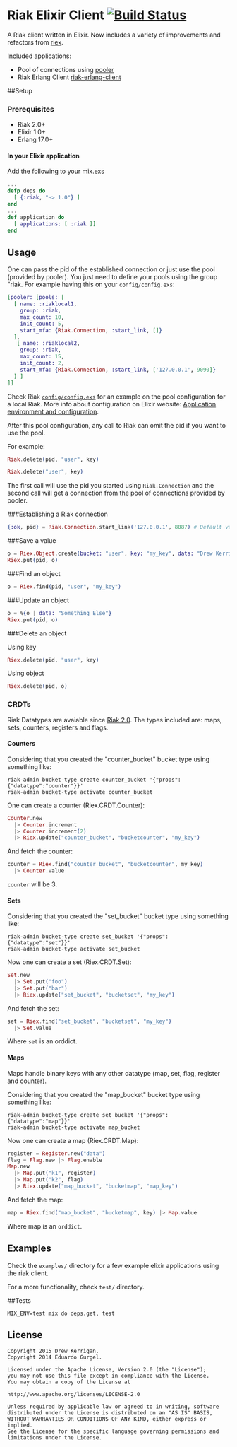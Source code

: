 # Riak Elixir Client [![Build Status](https://travis-ci.org/drewkerrigan/riak-elixir-client.svg?branch=master)](https://travis-ci.org/drewkerrigan/riak-elixir-client)

A Riak client written in Elixir. Now includes a variety of improvements and refactors from [riex](https://github.com/edgurgel/riex).

Included applications:

* Pool of connections using [pooler](http://github.com/seth/pooler)
* Riak Erlang Client [riak-erlang-client](http://github.com/basho/riak-erlang-client)

##Setup

### Prerequisites

* Riak 2.0+
* Elixir 1.0+
* Erlang 17.0+

#### In your Elixir application

Add the following to your mix.exs

```elixir
...
defp deps do
  [ {:riak, "~> 1.0"} ]
end
...
def application do
  [ applications: [ :riak ]]
end
```

## Usage

One can pass the pid of the established connection or just use the pool (provided by pooler). You just need to define your pools using the group "riak. For example having this on your `config/config.exs`:

```elixir
[pooler: [pools: [
  [ name: :riaklocal1,
    group: :riak,
    max_count: 10,
    init_count: 5,
    start_mfa: {Riak.Connection, :start_link, []}
  ],
   [ name: :riaklocal2,
    group: :riak,
    max_count: 15,
    init_count: 2,
    start_mfa: {Riak.Connection, :start_link, ['127.0.0.1', 9090]}
  ] ]
]]

```

Check Riak [`config/config.exs`](https://github.com/drewkerrigan/riak-elixir-client/blob/master/config/config.exs) for an example on the pool configuration for a local Riak. More info about configuration on Elixir website: [Application environment and configuration](http://elixir-lang.org/getting_started/mix_otp/10.html#toc_6).

After this pool configuration, any call to Riak can omit the pid if you want to use the pool.

For example:

```elixir
Riak.delete(pid, "user", key)

Riak.delete("user", key)
```

The first call will use the pid you started using `Riak.Connection` and the second call will get a connection from the pool of connections provided by pooler.

###Establishing a Riak connection

```elixir
{:ok, pid} = Riak.Connection.start_link('127.0.0.1', 8087) # Default values
```

###Save a value

```elixir
o = Riex.Object.create(bucket: "user", key: "my_key", data: "Drew Kerrigan")
Riex.put(pid, o)
```

###Find an object

```elixir
o = Riex.find(pid, "user", "my_key")
```

###Update an object

```elixir
o = %{o | data: "Something Else"}
Riex.put(pid, o)
```

###Delete an object

Using key

```elixir
Riex.delete(pid, "user", key)
```

Using object

```elixir
Riex.delete(pid, o)
```

### CRDTs

Riak Datatypes are avaiable since [Riak 2.0](http://basho.com/introducing-riak-2-0/). The types included are: maps, sets, counters, registers and flags.

#### Counters

Considering that you created the "counter_bucket" bucket type using something like:

```
riak-admin bucket-type create counter_bucket '{"props":{"datatype":"counter"}}'
riak-admin bucket-type activate counter_bucket
```

One can create a counter (Riex.CRDT.Counter):

```elixir
Counter.new
  |> Counter.increment
  |> Counter.increment(2)
  |> Riex.update("counter_bucket", "bucketcounter", "my_key")
```

And fetch the counter:

```elixir
counter = Riex.find("counter_bucket", "bucketcounter", my_key)
  |> Counter.value
```

`counter` will be 3.

#### Sets

Considering that you created the "set_bucket" bucket type using something like:

```
riak-admin bucket-type create set_bucket '{"props":{"datatype":"set"}}'
riak-admin bucket-type activate set_bucket
```

Now one can create a set (Riex.CRDT.Set):

```elixir
Set.new
  |> Set.put("foo")
  |> Set.put("bar")
  |> Riex.update("set_bucket", "bucketset", "my_key")
```

And fetch the set:

```elixir
set = Riex.find("set_bucket", "bucketset", "my_key")
  |> Set.value
```

Where `set` is an orddict.

#### Maps

Maps handle binary keys with any other datatype (map, set, flag, register and counter).

Considering that you created the "map_bucket" bucket type using something like:

```
riak-admin bucket-type create set_bucket '{"props":{"datatype":"map"}}'
riak-admin bucket-type activate map_bucket
```

Now one can create a map (Riex.CRDT.Map):

```elixir
register = Register.new("data")
flag = Flag.new |> Flag.enable
Map.new
  |> Map.put("k1", register)
  |> Map.put("k2", flag)
  |> Riex.update("map_bucket", "bucketmap", "map_key")
```

And fetch the map:

```elixir
map = Riex.find("map_bucket", "bucketmap", key) |> Map.value
```

Where map is an `orddict`.

## Examples

Check the `examples/` directory for a few example elixir applications using the riak client. 

For a more functionality, check `test/` directory.

##Tests

```
MIX_ENV=test mix do deps.get, test
```

## License

    Copyright 2015 Drew Kerrigan.
    Copyright 2014 Eduardo Gurgel.

    Licensed under the Apache License, Version 2.0 (the "License");
    you may not use this file except in compliance with the License.
    You may obtain a copy of the License at

    http://www.apache.org/licenses/LICENSE-2.0

    Unless required by applicable law or agreed to in writing, software
    distributed under the License is distributed on an "AS IS" BASIS,
    WITHOUT WARRANTIES OR CONDITIONS OF ANY KIND, either express or implied.
    See the License for the specific language governing permissions and
    limitations under the License.
